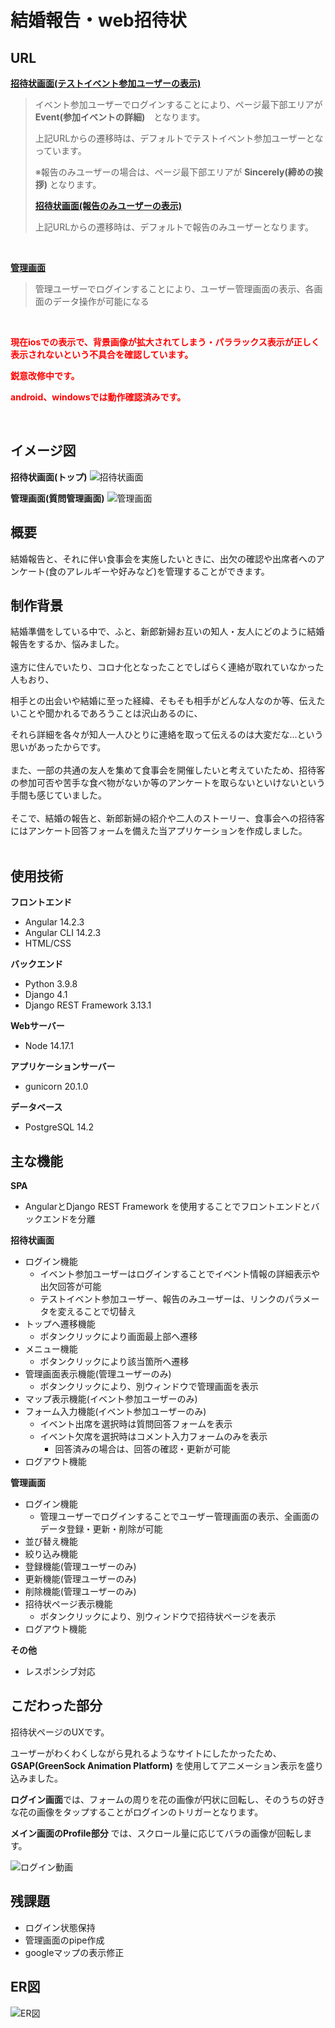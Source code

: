 # 結婚報告・web招待状

## URL

**[招待状画面(テストイベント参加ユーザーの表示)](https://wedding-front.herokuapp.com/#/main?isTest=true)**

 >
 >イベント参加ユーザーでログインすることにより、ページ最下部エリアが **Event(参加イベントの詳細)**　となります。
 >
 >上記URLからの遷移時は、デフォルトでテストイベント参加ユーザーとなっています。
 >
 >
 >※報告のみユーザーの場合は、ページ最下部エリアが **Sincerely(締めの挨拶)** となります。
 >
 >**[招待状画面(報告のみユーザーの表示)](https://wedding-front.herokuapp.com/#/main?onlyRepo=true&&isTest=true)**
 >
 >上記URLからの遷移時は、デフォルトで報告のみユーザーとなります。

<br>

**[管理画面](https://wedding-front.herokuapp.com/#/manageQuestion)**
 >管理ユーザーでログインすることにより、ユーザー管理画面の表示、各画面のデータ操作が可能になる
<br>


__<span style="color: red">現在iosでの表示で、背景画像が拡大されてしまう・パララックス表示が正しく表示されないという不具合を確認しています。</span>__

__<span style="color: red">鋭意改修中です。</span>__

__<span style="color: red">android、windowsでは動作確認済みです。</span>__

<br>

## イメージ図

**招待状画面(トップ)**
![招待状画面](inv_top.png)

**管理画面(質問管理画面)**
![管理画面](manage_ques.png)

## 概要

結婚報告と、それに伴い食事会を実施したいときに、出欠の確認や出席者へのアンケート(食のアレルギーや好みなど)を管理することができます。
<br>

## 制作背景
​
結婚準備をしている中で、ふと、新郎新婦お互いの知人・友人にどのように結婚報告をするか、悩みました。
<br><br>
遠方に住んでいたり、コロナ化となったことでしばらく連絡が取れていなかった人もおり、

相手との出会いや結婚に至った経緯、そもそも相手がどんな人なのか等、伝えたいことや聞かれるであろうことは沢山あるのに、

それら詳細を各々が知人一人ひとりに連絡を取って伝えるのは大変だな...という思いがあったからです。
<br><br>
また、一部の共通の友人を集めて食事会を開催したいと考えていたため、招待客の参加可否や苦手な食べ物がないか等のアンケートを取らないといけないという手間も感じていました。
<br><br>
そこで、結婚の報告と、新郎新婦の紹介や二人のストーリー、食事会への招待客にはアンケート回答フォームを備えた当アプリケーションを作成しました。
<br><br>

## 使用技術

**フロントエンド**
- Angular 14.2.3
- Angular CLI 14.2.3
- HTML/CSS

​**バックエンド**
- Python 3.9.8
- Django 4.1
- Django REST Framework 3.13.1

**Webサーバー**
- Node 14.17.1

**アプリケーションサーバー**
- gunicorn 20.1.0

**データベース**
- PostgreSQL 14.2

## 主な機能

**SPA**
- AngularとDjango REST Framework を使用することでフロントエンドとバックエンドを分離

**招待状画面**
- ログイン機能
    - イベント参加ユーザーはログインすることでイベント情報の詳細表示や出欠回答が可能
    - テストイベント参加ユーザー、報告のみユーザーは、リンクのパラメータを変えることで切替え
- トップへ遷移機能
    - ボタンクリックにより画面最上部へ遷移
- メニュー機能
    - ボタンクリックにより該当箇所へ遷移
- 管理画面表示機能(管理ユーザーのみ)
    - ボタンクリックにより、別ウィンドウで管理画面を表示
- マップ表示機能(イベント参加ユーザーのみ)
- フォーム入力機能(イベント参加ユーザーのみ)
    - イベント出席を選択時は質問回答フォームを表示
    - イベント欠席を選択時はコメント入力フォームのみを表示
        - 回答済みの場合は、回答の確認・更新が可能
- ログアウト機能

**管理画面**
- ログイン機能
    - 管理ユーザーでログインすることでユーザー管理画面の表示、全画面のデータ登録・更新・削除が可能
- 並び替え機能
- 絞り込み機能
- 登録機能(管理ユーザーのみ)
- 更新機能(管理ユーザーのみ)
- 削除機能(管理ユーザーのみ)
- 招待状ページ表示機能
    - ボタンクリックにより、別ウィンドウで招待状ページを表示
- ログアウト機能    

**その他**

- レスポンシブ対応


## こだわった部分
招待状ページのUXです。

ユーザーがわくわくしながら見れるようなサイトにしたかったため、**GSAP(GreenSock Animation Platform)** を使用してアニメーション表示を盛り込みました。

**ログイン画面**では、フォームの周りを花の画像が円状に回転し、そのうちの好きな花の画像をタップすることがログインのトリガーとなります。

**メイン画面のProfile部分** では、スクロール量に応じてバラの画像が回転します。

![ログイン動画](login.gif)

## 残課題
- ログイン状態保持
- 管理画面のpipe作成
- googleマップの表示修正


## ER図

![ER図](er.png)

